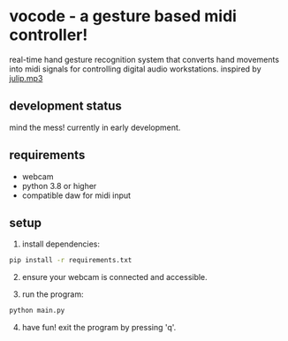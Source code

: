 # vocode - a gesture based midi controller!

real-time hand gesture recognition system that converts hand movements into midi signals for controlling digital audio workstations. inspired by [julip.mp3](https://www.tiktok.com/@julip.mp3/video/7446504594135321902)

## development status
mind the mess! currently in early development.

## requirements
- webcam
- python 3.8 or higher
- compatible daw for midi input

## setup

1. install dependencies:
```bash
pip install -r requirements.txt
```

2. ensure your webcam is connected and accessible.

3. run the program:
```bash
python main.py
```

4. have fun! exit the program by pressing 'q'.
